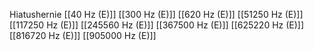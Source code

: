 Hiatushernie
[[40 Hz (E)]]
[[300 Hz (E)]]
[[620 Hz (E)]]
[[51250 Hz (E)]]
[[117250 Hz (E)]]
[[245560 Hz (E)]]
[[367500 Hz (E)]]
[[625220 Hz (E)]]
[[816720 Hz (E)]]
[[905000 Hz (E)]]
